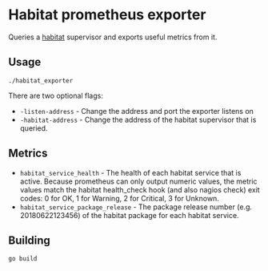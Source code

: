 # Habitat prometheus exporter

Queries a [habitat](https://habitat.sh) supervisor and exports useful metrics
from it.

## Usage

```
./habitat_exporter
```

There are two optional flags:

* `-listen-address` - Change the address and port the exporter listens on
* `-habitat-address` - Change the address of the habitat supervisor that is
  queried.

## Metrics

* `habitat_service_health` - The health of each habitat service that is
  active. Because prometheus can only output numeric values, the metric values
  match the habitat health_check hook (and also nagios check) exit codes: 0
  for OK, 1 for Warning, 2 for Critical, 3 for Unknown.
* `habitat_service_package_release` - The package release number (e.g.
  20180622123456) of the habitat package for each habitat service.

## Building

```
go build
```

